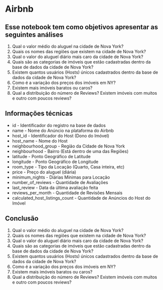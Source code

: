 # Airbnb

## Esse notebook tem como objetivos apresentar as seguintes análises	 

1. Qual o valor médio do aluguel na cidade de Nova York?
2. Quais os nomes das regiões que existem na cidade de Nova York?
3. Qual o valor do aluguel diário mais caro da cidade de Nova York?
4. Quais são as categorias de imóveis que estão cadastradas dentro da base de dados da cidade de Nova York?
5. Existem quantos usuários (Hosts) únicos cadastrados dentro da base de dados da cidade de Nova York?
6. Como é a variação dos preços dos imóveis em NY?
7. Existem mais imóveis baratos ou caros?
8. Qual a distribuição do número de Reviews? Existem imóveis com muitos e
outro com poucos reviews?

## Informações técnicas 

* id - Identificador do registro na base de dados
* name - Nome do Anúncio na plataforma do Airbnb
* host_id - Identificador do Host (Dono do Imóvel)
* host_name - Nome do Host
* neighbourhood_group - Região da Cidade de Nova York
* neighbourhood - Bairro (Está dentro de uma das Regiões)
* latitude - Ponto Geográfico de Latitude
* longitude - Ponto Geográfico de Longitude
* room_type - Tipo da Locação (Quarto, Casa inteira, etc)
* price - Preço do aluguel (diária)
* minimum_nights - Diárias Mínimas para Locação
* number_of_reviews - Quantidade de Avaliações
* last_review - Data da última avaliação feita
* reviews_per_month - Quantidade de Revisões Mensais
* calculated_host_listings_count - Quantidade de Anúncios do Host do Imóvel

## Conclusão
1. Qual o valor médio do aluguel na cidade de Nova York?
2. Quais os nomes das regiões que existem na cidade de Nova York?
3. Qual o valor do aluguel diário mais caro da cidade de Nova York?
4. Quais são as categorias de imóveis que estão cadastradas dentro da base de dados da cidade de Nova York?
5. Existem quantos usuários (Hosts) únicos cadastrados dentro da base de dados da cidade de Nova York?
6. Como é a variação dos preços dos imóveis em NY?
7. Existem mais imóveis baratos ou caros?
8. Qual a distribuição do número de Reviews? Existem imóveis com muitos e
outro com poucos reviews?
